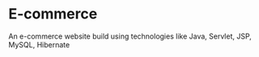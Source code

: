 # E-commerce
An e-commerce website build using technologies like Java, Servlet, JSP, MySQL, Hibernate
